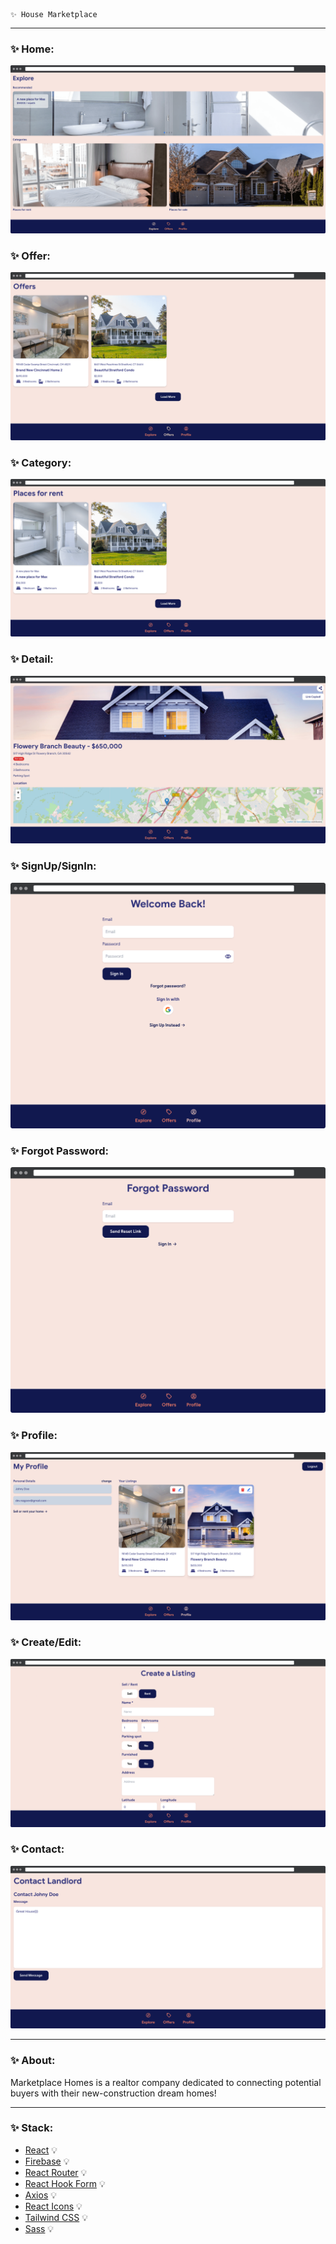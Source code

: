     ✨ House Marketplace

---

### ✨ Home:

![House Marketplace](assets/images/preview.png)

### ✨ Offer:

![House Marketplace](assets/images/offer.png)

### ✨ Category:

![House Marketplace](assets/images/category.png)

### ✨ Detail:

![House Marketplace](assets/images/detail.png)

### ✨ SignUp/SignIn:

![House Marketplace](assets/images/sign.png)

### ✨ Forgot Password:

![House Marketplace](assets/images/forgot.png)

### ✨ Profile:

![House Marketplace](assets/images/profile.png)

### ✨ Create/Edit:

![House Marketplace](assets/images/create-edit.png)

### ✨ Contact:

![House Marketplace](assets/images/contact.png)

---

### ✨ About:

Marketplace Homes is a realtor company dedicated to connecting potential buyers with their new-construction dream homes!

---

### ✨ Stack:

- [React](https://ru.reactjs.org/) 💡
- [Firebase](https://firebase.google.com) 💡
- [React Router](https://reactrouter.com/docs/en/v6/getting-started/overview) 💡
- [React Hook Form](https://react-hook-form.com/) 💡
- [Axios](https://axios-http.com/docs/intro) 💡
- [React Icons](https://react-icons.github.io/react-icons/) 💡
- [Tailwind CSS](https://tailwindcss.com/) 💡
- [Sass](https://sass-lang.com/) 💡